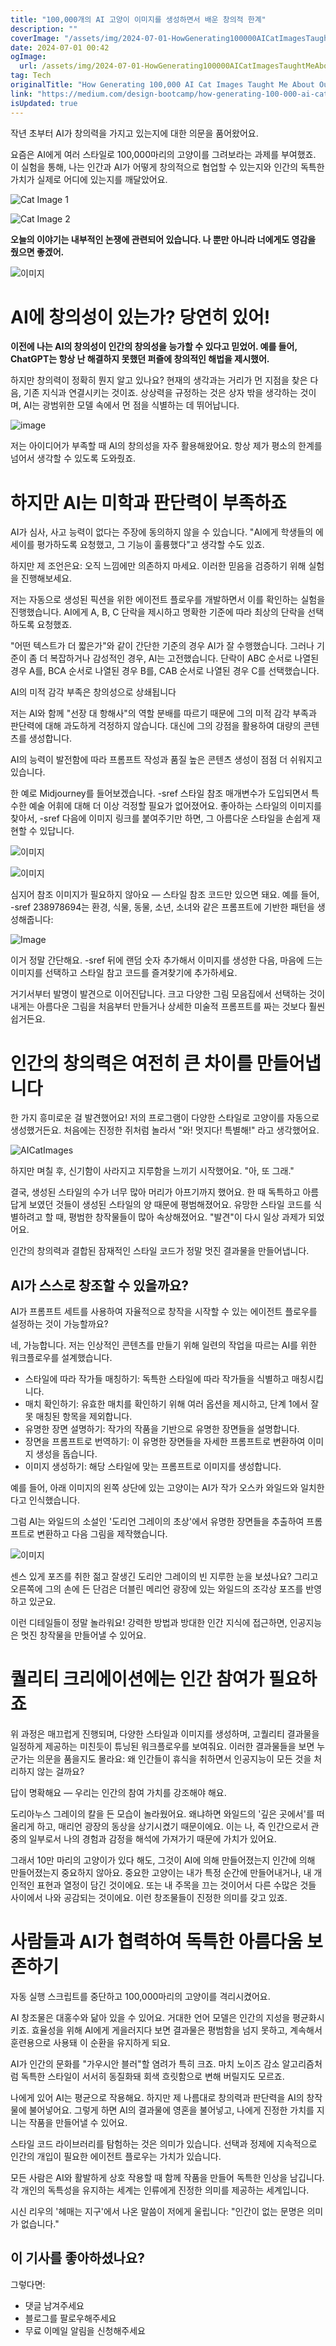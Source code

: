 ```yaml
---
title: "100,000개의 AI 고양이 이미지를 생성하면서 배운 창의적 한계"
description: ""
coverImage: "/assets/img/2024-07-01-HowGenerating100000AICatImagesTaughtMeAboutOurCreativeEdge_0.png"
date: 2024-07-01 00:42
ogImage: 
  url: /assets/img/2024-07-01-HowGenerating100000AICatImagesTaughtMeAboutOurCreativeEdge_0.png
tag: Tech
originalTitle: "How Generating 100,000 AI Cat Images Taught Me About Our Creative Edge"
link: "https://medium.com/design-bootcamp/how-generating-100-000-ai-cat-images-taught-me-about-our-creative-edge-355f55c06a5d"
isUpdated: true
---
```






작년 초부터 AI가 창의력을 가지고 있는지에 대한 의문을 품어왔어요.

요즘은 AI에게 여러 스타일로 100,000마리의 고양이를 그려보라는 과제를 부여했죠. 이 실험을 통해, 나는 인간과 AI가 어떻게 창의적으로 협업할 수 있는지와 인간의 독특한 가치가 실제로 어디에 있는지를 깨달았어요.

![Cat Image 1](/assets/img/2024-07-01-HowGenerating100000AICatImagesTaughtMeAboutOurCreativeEdge_0.png)

![Cat Image 2](/assets/img/2024-07-01-HowGenerating100000AICatImagesTaughtMeAboutOurCreativeEdge_1.png)

<div class="content-ad"></div>

**오늘의 이야기는 내부적인 논쟁에 관련되어 있습니다. 나 뿐만 아니라 너에게도 영감을 줬으면 좋겠어.**

![이미지](/assets/img/2024-07-01-HowGenerating100000AICatImagesTaughtMeAboutOurCreativeEdge_2.png)

# **AI에 창의성이 있는가? 당연히 있어!**

**이전에 나는 AI의 창의성이 인간의 창의성을 능가할 수 있다고 믿었어. 예를 들어, ChatGPT는 항상 난 해결하지 못했던 퍼즐에 창의적인 해법을 제시했어.**

<div class="content-ad"></div>

하지만 창의력이 정확히 뭔지 알고 있나요? 현재의 생각과는 거리가 먼 지점을 찾은 다음, 기존 지식과 연결시키는 것이죠. 상상력을 규정하는 것은 상자 밖을 생각하는 것이며, AI는 광범위한 모델 속에서 먼 점을 식별하는 데 뛰어납니다.

![image](/assets/img/2024-07-01-HowGenerating100000AICatImagesTaughtMeAboutOurCreativeEdge_3.png)

저는 아이디어가 부족할 때 AI의 창의성을 자주 활용해왔어요. 항상 제가 평소의 한계를 넘어서 생각할 수 있도록 도와줬죠.

# 하지만 AI는 미학과 판단력이 부족하죠

<div class="content-ad"></div>

AI가 심사, 사고 능력이 없다는 주장에 동의하지 않을 수 있습니다. "AI에게 학생들의 에세이를 평가하도록 요청했고, 그 기능이 훌륭했다"고 생각할 수도 있죠.

하지만 제 조언은요: 오직 느낌에만 의존하지 마세요. 이러한 믿음을 검증하기 위해 실험을 진행해보세요.

저는 자동으로 생성된 픽션을 위한 에이전트 플로우를 개발하면서 이를 확인하는 실험을 진행했습니다. AI에게 A, B, C 단락을 제시하고 명확한 기준에 따라 최상의 단락을 선택하도록 요청했죠.

"어떤 텍스트가 더 짧은가"와 같이 간단한 기준의 경우 AI가 잘 수행했습니다. 그러나 기준이 좀 더 복잡하거나 감성적인 경우, AI는 고전했습니다. 단락이 ABC 순서로 나열된 경우 A를, BCA 순서로 나열된 경우 B를, CAB 순서로 나열된 경우 C를 선택했습니다.

<div class="content-ad"></div>

AI의 미적 감각 부족은 창의성으로 상쇄됩니다

저는 AI와 함께 "선장 대 항해사"의 역할 분배를 따르기 때문에 그의 미적 감각 부족과 판단력에 대해 과도하게 걱정하지 않습니다. 대신에 그의 강점을 활용하여 대량의 콘텐츠를 생성합니다.

AI의 능력이 발전함에 따라 프롬프트 작성과 품질 높은 콘텐츠 생성이 점점 더 쉬워지고 있습니다.

<div class="content-ad"></div>

한 예로 Midjourney를 들어보겠습니다. -sref 스타일 참조 매개변수가 도입되면서 특수한 예술 어휘에 대해 더 이상 걱정할 필요가 없어졌어요. 좋아하는 스타일의 이미지를 찾아서, -sref 다음에 이미지 링크를 붙여주기만 하면, 그 아름다운 스타일을 손쉽게 재현할 수 있답니다.

![이미지](/assets/img/2024-07-01-HowGenerating100000AICatImagesTaughtMeAboutOurCreativeEdge_4.png)

![이미지](/assets/img/2024-07-01-HowGenerating100000AICatImagesTaughtMeAboutOurCreativeEdge_5.png)

심지어 참조 이미지가 필요하지 않아요 — 스타일 참조 코드만 있으면 돼요. 예를 들어, -sref 238978694는 환경, 식물, 동물, 소년, 소녀와 같은 프롬프트에 기반한 패턴을 생성해줍니다:

<div class="content-ad"></div>

![Image](/assets/img/2024-07-01-HowGenerating100000AICatImagesTaughtMeAboutOurCreativeEdge_6.png)

이거 정말 간단해요. -sref 뒤에 랜덤 숫자 추가해서 이미지를 생성한 다음, 마음에 드는 이미지를 선택하고 스타일 참고 코드를 즐겨찾기에 추가하세요.

거기서부터 발명이 발견으로 이어진답니다. 크고 다양한 그림 모음집에서 선택하는 것이 내게는 아름다운 그림을 처음부터 만들거나 상세한 미술적 프롬프트를 짜는 것보다 훨씬 쉽거든요.

# 인간의 창의력은 여전히 큰 차이를 만들어냅니다

<div class="content-ad"></div>

한 가지 흥미로운 걸 발견했어요! 저의 프로그램이 다양한 스타일로 고양이를 자동으로 생성했거든요. 처음에는 진정한 쥐처럼 놀라서 "와! 멋지다! 특별해!" 라고 생각했어요.

![AICatImages](/assets/img/2024-07-01-HowGenerating100000AICatImagesTaughtMeAboutOurCreativeEdge_7.png)

하지만 며칠 후, 신기함이 사라지고 지루함을 느끼기 시작했어요. "아, 또 그래."

결국, 생성된 스타일의 수가 너무 많아 머리가 아프기까지 했어요. 한 때 독특하고 아름답게 보였던 것들이 생성된 스타일의 양 때문에 평범해졌어요. 유망한 스타일 코드를 식별하려고 할 때, 평범한 창작물들이 많아 속상해졌어요. "발견"이 다시 일상 과제가 되었어요.

<div class="content-ad"></div>

인간의 창의력과 결합된 잠재적인 스타일 코드가 정말 멋진 결과물을 만들어냅니다.

## AI가 스스로 창조할 수 있을까요?

AI가 프롬프트 세트를 사용하여 자율적으로 창작을 시작할 수 있는 에이전트 플로우를 설정하는 것이 가능할까요?

네, 가능합니다. 저는 인상적인 콘텐츠를 만들기 위해 일련의 작업을 따르는 AI를 위한 워크플로우를 설계했습니다.

<div class="content-ad"></div>

- 스타일에 따라 작가들 매칭하기: 독특한 스타일에 따라 작가들을 식별하고 매칭시킵니다.
- 매치 확인하기: 유효한 매치를 확인하기 위해 여러 옵션을 제시하고, 단계 1에서 잘못 매칭된 항목을 제외합니다.
- 유명한 장면 설명하기: 작가의 작품을 기반으로 유명한 장면들을 설명합니다.
- 장면을 프롬프트로 번역하기: 이 유명한 장면들을 자세한 프롬프트로 변환하여 이미지 생성을 돕습니다.
- 이미지 생성하기: 해당 스타일에 맞는 프롬프트로 이미지를 생성합니다.

예를 들어, 아래 이미지의 왼쪽 상단에 있는 고양이는 AI가 작가 오스카 와일드와 일치한다고 인식했습니다.

그럼 AI는 와일드의 소설인 '도리언 그레이의 초상'에서 유명한 장면들을 추출하여 프롬프트로 변환하고 다음 그림을 제작했습니다.

![이미지](/assets/img/2024-07-01-HowGenerating100000AICatImagesTaughtMeAboutOurCreativeEdge_8.png)

<div class="content-ad"></div>

센스 있게 포즈를 취한 젊고 잘생긴 도리안 그레이의 빈 지루한 눈을 보셨나요? 그리고 오른쪽에 그의 손에 든 단검은 더블린 메리언 광장에 있는 와일드의 조각상 포즈를 반영하고 있군요.

이런 디테일들이 정말 놀라워요! 강력한 방법과 방대한 인간 지식에 접근하면, 인공지능은 멋진 창작물을 만들어낼 수 있어요.

# 퀄리티 크리에이션에는 인간 참여가 필요하죠

위 과정은 매끄럽게 진행되며, 다양한 스타일과 이미지를 생성하며, 고퀄리티 결과물을 일정하게 제공하는 미친듯이 튜닝된 워크플로우를 보여줘요. 이러한 결과물들을 보면 누군가는 의문을 품을지도 몰라요: 왜 인간들이 휴식을 취하면서 인공지능이 모든 것을 처리하지 않는 걸까요?

<div class="content-ad"></div>

답이 명확해요 — 우리는 인간의 참여 가치를 강조해야 해요.

도리아누스 그레이의 칼을 든 모습이 놀라웠어요. 왜냐하면 와일드의 '깊은 곳에서'를 떠올리게 하고, 매리언 광장의 동상을 상기시켰기 때문이에요. 이는 나, 즉 인간으로서 관중의 일부로서 나의 경험과 감정을 해석에 가져가기 때문에 가치가 있어요.

그래서 10만 마리의 고양이가 있다 해도, 그것이 AI에 의해 만들어졌는지 인간에 의해 만들어졌는지 중요하지 않아요. 중요한 고양이는 내가 특정 순간에 만들어내거나, 내 개인적인 표현과 열정이 담긴 것이에요. 또는 내 주목을 끄는 것이어서 다른 수많은 것들 사이에서 나와 공감되는 것이에요. 이런 창조물들이 진정한 의미를 갖고 있죠.

# 사람들과 AI가 협력하여 독특한 아름다움 보존하기

<div class="content-ad"></div>

자동 실행 스크립트를 중단하고 100,000마리의 고양이를 격리시켰어요.

AI 창조물은 대홍수와 닮아 있을 수 있어요. 거대한 언어 모델은 인간의 지성을 평균화시키죠. 효율성을 위해 AI에게 게을러지다 보면 결과물은 평범함을 넘지 못하고, 계속해서 훈련용으로 사용돼 이 순환을 유지하게 되요.

AI가 인간의 문화를 "가우시안 블러"할 염려가 특히 크죠. 마치 노이즈 감소 알고리즘처럼 독특한 스타일이 서서히 동질화돼 회색 흐릿함으로 변해 버릴지도 모르죠.

나에게 있어 AI는 평균으로 작용해요. 하지만 제 나름대로 창의력과 판단력을 AI의 창작물에 불어넣어요. 그렇게 하면 AI의 결과물에 영혼을 불어넣고, 나에게 진정한 가치를 지니는 작품을 만들어낼 수 있어요.

<div class="content-ad"></div>

스타일 코드 라이브러리를 탐험하는 것은 의미가 있습니다. 선택과 정제에 지속적으로 인간의 개입이 필요한 에이전트 플로우는 가치가 있습니다.

모든 사람은 AI와 활발하게 상호 작용할 때 함께 작품을 만들어 독특한 인상을 남깁니다. 각 개인의 독특성을 유지하는 세계는 인류에게 진정한 의미를 제공하는 세계입니다.

시신 리우의 '헤매는 지구'에서 나온 말씀이 저에게 울립니다: "인간이 없는 문명은 의미가 없습니다."

<div class="content-ad"></div>

## 이 기사를 좋아하셨나요?

그렇다면:

- 댓글 남겨주세요
- 블로그를 팔로우해주세요
- 무료 이메일 알림을 신청해주세요